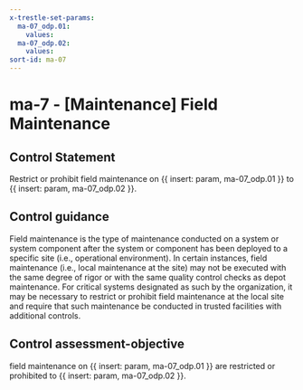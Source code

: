 ```yaml
---
x-trestle-set-params:
  ma-07_odp.01:
    values:
  ma-07_odp.02:
    values:
sort-id: ma-07
---
```


# ma-7 - \[Maintenance\] Field Maintenance

## Control Statement

Restrict or prohibit field maintenance on {{ insert: param, ma-07_odp.01 }} to {{ insert: param, ma-07_odp.02 }}.

## Control guidance

Field maintenance is the type of maintenance conducted on a system or system component after the system or component has been deployed to a specific site (i.e., operational environment). In certain instances, field maintenance (i.e., local maintenance at the site) may not be executed with the same degree of rigor or with the same quality control checks as depot maintenance. For critical systems designated as such by the organization, it may be necessary to restrict or prohibit field maintenance at the local site and require that such maintenance be conducted in trusted facilities with additional controls.

## Control assessment-objective

field maintenance on {{ insert: param, ma-07_odp.01 }} are restricted or prohibited to {{ insert: param, ma-07_odp.02 }}.
